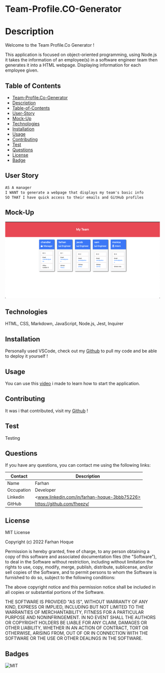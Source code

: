 # Team-Profile.CO-Generator
                                                                                                                                                                                                                                                                    
# Description 

Welcome to the Team Profile.Co Generator !

This application is focused on object-oriented programming, using Node.js it takes the information of an employee(s) in a software engineer team then generates it into a HTML
webpage. Displaying information for each employee given. 

## Table of Contents 
- [Team-Profile.Co-Generator](#team-profileco-generator)
- [Description](#description)
- [Table-of-Contents](#table-of-contents)
- [User-Story](#user-story)
- [Mock-Up](#mock-up)
- [Technologies](#technologies)
- [Installation](#installation)
- [Usage](#usage)
- [Contributing](#contributing)
- [Test](#test)
- [Questions](#questions)
- [License](#license)
- [Badge](#badges)

## User Story 

~~~
AS A manager
I WANT to generate a webpage that displays my team's basic info
SO THAT I have quick access to their emails and GitHub profiles
~~~

## Mock-Up

![screenshot](./mockUp.png)

## Technologies 

HTML, CSS, Markdown, JavaScript, Node.js, Jest, Inquirer

## Installation 

Personally used VSCode, check out my [Github](https://github.com/fheezy/Team-Profile.CO-Generator) to pull my code and be able to deploy it yourself !

## Usage 

You can use this [video](https://drive.google.com/file/d/1sLjpFQjlc0bDqLuiYoGGrA2EKkaZ6L5m/view) i made to learn how to start the application. 

## Contributing 

It was i that contributed, visit my [Github](https://github.com/fheezy) !

## Test 

Testing 

## Questions 

If you have any questions, you can contact me using the following links:

| Contact | Description |
| --- | --- |
| Name | Farhan |
| Occupation | Developer |
| Linkedin | <www.linkedin.com/in/farhan-hoque-3bbb75226> |
| GitHub | <https://github.com/fheezy/> |

## License 
MIT License

Copyright (c) 2022 Farhan Hoque

Permission is hereby granted, free of charge, to any person obtaining a copy
of this software and associated documentation files (the "Software"), to deal
in the Software without restriction, including without limitation the rights
to use, copy, modify, merge, publish, distribute, sublicense, and/or sell
copies of the Software, and to permit persons to whom the Software is
furnished to do so, subject to the following conditions:

The above copyright notice and this permission notice shall be included in all
copies or substantial portions of the Software.

THE SOFTWARE IS PROVIDED "AS IS", WITHOUT WARRANTY OF ANY KIND, EXPRESS OR
IMPLIED, INCLUDING BUT NOT LIMITED TO THE WARRANTIES OF MERCHANTABILITY,
FITNESS FOR A PARTICULAR PURPOSE AND NONINFRINGEMENT. IN NO EVENT SHALL THE
AUTHORS OR COPYRIGHT HOLDERS BE LIABLE FOR ANY CLAIM, DAMAGES OR OTHER
LIABILITY, WHETHER IN AN ACTION OF CONTRACT, TORT OR OTHERWISE, ARISING FROM,
OUT OF OR IN CONNECTION WITH THE SOFTWARE OR THE USE OR OTHER DEALINGS IN THE
SOFTWARE.

## Badges 

![MIT](https://img.shields.io/badge/License-MIT-blue)

